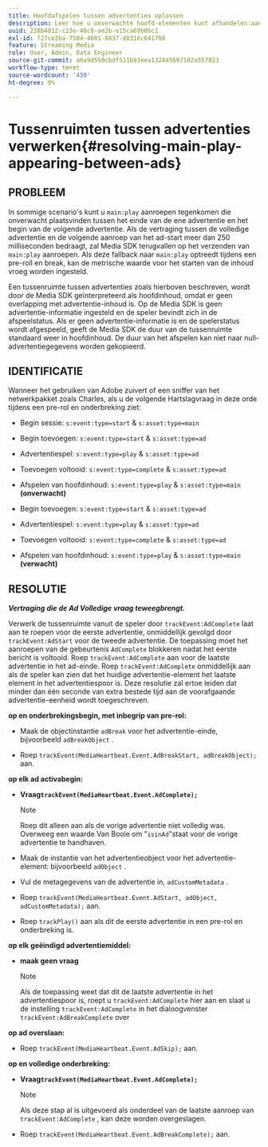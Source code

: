```yaml
---
title: Hoofdafspelen tussen advertenties oplossen
description: Leer hoe u onverwachte hoofd-elementen kunt afhandelen:aanroepen afspelen tussen advertenties.
uuid: 228b4812-c23e-40c8-ae2b-e15ca69b0bc2
exl-id: f27ce2ba-7584-4601-8837-d8316c641708
feature: Streaming Media
role: User, Admin, Data Engineer
source-git-commit: a6a9d550cbdf511b93eea132445607102a557823
workflow-type: tm+mt
source-wordcount: '450'
ht-degree: 0%

---
```



# Tussenruimten tussen advertenties verwerken{#resolving-main-play-appearing-between-ads}

## PROBLEEM

In sommige scenario&#39;s kunt u `main:play` aanroepen tegenkomen die onverwacht plaatsvinden tussen het einde van de ene advertentie en het begin van de volgende advertentie. Als de vertraging tussen de volledige advertentie en de volgende aanroep van het ad-start meer dan 250 milliseconden bedraagt, zal Media SDK terugvallen op het verzenden van `main:play` aanroepen. Als deze fallback naar `main:play` optreedt tijdens een pre-roll en break, kan de metrische waarde voor het starten van de inhoud vroeg worden ingesteld.

Een tussenruimte tussen advertenties zoals hierboven beschreven, wordt door de Media SDK geïnterpreteerd als hoofdinhoud, omdat er geen overlapping met advertentie-inhoud is. Op de Media SDK is geen advertentie-informatie ingesteld en de speler bevindt zich in de afspeelstatus. Als er geen advertentie-informatie is en de spelerstatus wordt afgespeeld, geeft de Media SDK de duur van de tussenruimte standaard weer in hoofdinhoud. De duur van het afspelen kan niet naar null-advertentiegegevens worden gekopieerd.

## IDENTIFICATIE

Wanneer het gebruiken van Adobe zuivert of een sniffer van het netwerkpakket zoals Charles, als u de volgende Hartslagvraag in deze orde tijdens een pre-rol en onderbreking ziet:

* Begin sessie: `s:event:type=start` &amp; `s:asset:type=main`
* Begin toevoegen: `s:event:type=start` &amp; `s:asset:type=ad`
* Advertentiespel: `s:event:type=play` &amp; `s:asset:type=ad`
* Toevoegen voltooid: `s:event:type=complete` &amp; `s:asset:type=ad`
* Afspelen van hoofdinhoud: `s:event:type=play` &amp; `s:asset:type=main` **(onverwacht)**

* Begin toevoegen: `s:event:type=start` &amp; `s:asset:type=ad`
* Advertentiespel: `s:event:type=play` &amp; `s:asset:type=ad`
* Toevoegen voltooid: `s:event:type=complete` &amp; `s:asset:type=ad`
* Afspelen van hoofdinhoud: `s:event:type=play` &amp; `s:asset:type=main` **(verwacht)**

## RESOLUTIE

***Vertraging die de Ad Volledige vraag teweegbrengt.***

Verwerk de tussenruimte vanuit de speler door `trackEvent:AdComplete` laat aan te roepen voor de eerste advertentie, onmiddellijk gevolgd door `trackEvent:AdStart` voor de tweede advertentie. De toepassing moet het aanroepen van de gebeurtenis `AdComplete` blokkeren nadat het eerste bericht is voltooid. Roep `trackEvent:AdComplete` aan voor de laatste advertentie in het ad-einde. Roep `trackEvent:AdComplete` onmiddellijk aan als de speler kan zien dat het huidige advertentie-element het laatste element in het advertentiespoor is. Deze resolutie zal ertoe leiden dat minder dan één seconde van extra bestede tijd aan de voorafgaande advertentie-eenheid wordt toegeschreven.

**op en onderbrekingsbegin, met inbegrip van pre-rol:**

* Maak de objectinstantie `adBreak` voor het advertentie-einde, bijvoorbeeld `adBreakObject` .

* Roep `trackEvent(MediaHeartbeat.Event.AdBreakStart, adBreakObject);` aan.

**op elk ad activabegin:**

* **Vraag`trackEvent(MediaHeartbeat.Event.AdComplete);`**

  >[!NOTE]
  >
  >Roep dit alleen aan als de vorige advertentie niet volledig was. Overweeg een waarde Van Boole om &quot;`isinAd`&quot;staat voor de vorige advertentie te handhaven.

* Maak de instantie van het advertentieobject voor het advertentie-element: bijvoorbeeld `adObject` .
* Vul de metagegevens van de advertentie in, `adCustomMetadata` .
* Roep `trackEvent(MediaHeartbeat.Event.AdStart, adObject, adCustomMetadata);` aan.
* Roep `trackPlay()` aan als dit de eerste advertentie in een pre-rol en onderbreking is.

**op elk geëindigd advertentiemiddel:**

* **maak geen vraag**

  >[!NOTE]
  >
  >Als de toepassing weet dat dit de laatste advertentie in het advertentiespoor is, roept u `trackEvent:AdComplete` hier aan en slaat u de instelling `trackEvent:AdComplete` in het dialoogvenster `trackEvent:AdBreakComplete` over

**op ad overslaan:**

* Roep `trackEvent(MediaHeartbeat.Event.AdSkip);` aan.

**op en volledige onderbreking:**

* **Vraag`trackEvent(MediaHeartbeat.Event.AdComplete);`**

  >[!NOTE]
  >
  >Als deze stap al is uitgevoerd als onderdeel van de laatste aanroep van `trackEvent:AdComplete` , kan deze worden overgeslagen.

* Roep `trackEvent(MediaHeartbeat.Event.AdBreakComplete);` aan.
